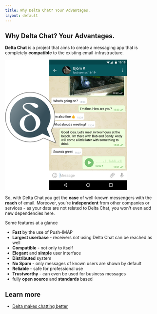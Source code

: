 ```yaml
---
title: Why Delta Chat? Your Advantages.
layout: default
---
```


## Why Delta Chat? Your Advantages.

**Delta Chat** is a project that aims to create a messaging app that is
completely **compatible** to the existing email-infrastructure.

![Screenshot](../public/images/features/start-img4.png)

So, with Delta Chat you get the **ease** of well-known messengers with the
**reach** of email. Moreover, you're **independent** from other companies or
services - as your data are not related to Delta Chat, you won't even add new
dependencies here.

Some features at a glance

- **Fast** by the use of Push-IMAP
- **Largest userbase** - receivers _not_ using Delta Chat can be reached as well
- **Compatible** - not only to itself
- **Elegant** and **simple** user interface
- **Distributed** system
- **No Spam** - only messages of known users are shown by default
- **Reliable** - safe for professional use
- **Trustworthy** - can even be used for business messages
- fully **open source** and **standards** based

## Learn more

- [Delta makes chatting better](Delta%20makes%20chatting%20better)

